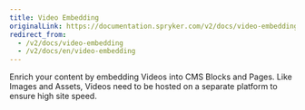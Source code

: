 ```yaml
---
title: Video Embedding
originalLink: https://documentation.spryker.com/v2/docs/video-embedding
redirect_from:
  - /v2/docs/video-embedding
  - /v2/docs/en/video-embedding
---
```


Enrich your content by embedding Videos into CMS Blocks and Pages. Like Images and Assets, Videos need to be hosted on a separate platform to ensure high site speed.
